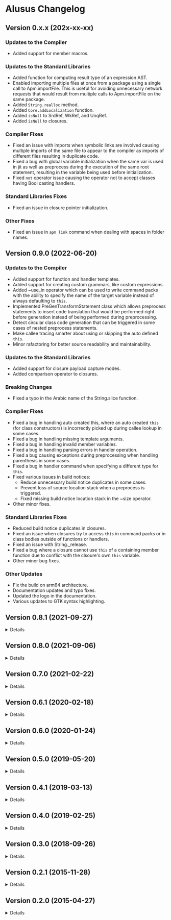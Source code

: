 # Alusus Changelog

## Version 0.x.x (202x-xx-xx)

### Updates to the Compiler

* Added support for member macros.

### Updates to the Standard Libraries

* Added function for computing result type of an expression AST.
* Enabled importing multiple files at once from a package using a single call to Apm.importFile. This is useful for
  avoiding unnecessary network requests that would result from multiple calls to Apm.importFile on the same package.
* Added `String.realloc` method.
* Added `Core.addLocalization` function.
* Added `isNull` to SrdRef, WkRef, and UnqRef.
* Added `isNull` to closures.

### Compiler Fixes

* Fixed an issue with imports when symbolic links are involved causing multiple imports of the same file to appear to
  the compiler as imports of different files resulting in duplicate code.
* Fixed a bug with global variable initialization when the same var is used in jit as well as preprocess during the
  execution of the same root statement, resulting in the variable being used before initialization.
* Fixed `not` operator issue causing the operator not to accept classes having Bool casting handlers.

### Standard Libraries Fixes

* Fixed an issue in closure pointer initialization.

### Other Fixes

* Fixed an issue in `apm link` command when dealing with spaces in folder names.


## Version 0.9.0 (2022-06-20)

### Updates to the Compiler

* Added support for function and handler templates.
* Added support for creating custom grammars, like custom expressions.
* Added ~use_in operator which can be used to write command packs with the ability to specify the name of the target
  variable instead of always defaulting to `this`.
* Implemented PreGenTransformStatement class which allows preprocess statements to insert code translation that
  would be performed right before generation instead of being performed during preprocessing.
* Detect circular class code generation that can be triggered in some cases of nested preprocess statements.
* Make callee tracing smarter about using or skipping the auto defined `this`.
* Minor rafactoring for better source readability and maintainability.

### Updates to the Standard Libraries

* Added support for closure payload capture modes.
* Added comparison operator to closures.

### Breaking Changes

* Fixed a typo in the Arabic name of the String.slice function.

### Compiler Fixes

* Fixed a bug in handling auto created this, where an auto created `this` (for class constructors) is incorrectly
  picked up during callee lookup in some cases.
* Fixed a bug in handling missing template arguments.
* Fixed a bug in handling invalid member variables.
* Fixed a bug in handling parsing errors in handler operation.
* Fixed a bug causing exceptions during preprocessing when handling parenthesis in some cases.
* Fixed a bug in handler command when specifying a different type for `this`.
* Fixed various issues in build notices:
  - Reduce unnecessary build notice duplicates in some cases.
  - Prevent loss of source location stack when a preprocess is triggered.
  - Fixed missing build notice location stack in the ~size operator.
* Other minor fixes.

### Standard Libraries Fixes

* Reduced build notice duplicates in closures.
* Fixed an issue when closures try to access `this` in command packs or in class bodies outside of functions or
  handlers.
* Fixed an issue with String._release.
* Fixed a bug where a closure cannot use `this` of a containing member function due to conflict with the clsoure's
  own `this` variable.
* Other minor bug fixes.

### Other Updates

* Fix the build on arm64 architecture.
* Documentation updates and typo fixes.
* Updated the logo in the documentation.
* Various updates to GTK syntax highlighting.


## Version 0.8.1 (2021-09-27)
<details>

* Fixed a bug in closures when declared inside a template and using a template argument as the type of a closure
  argument.
* Fixed a bug in using user types as arguments to variadic functions.
* Fixed a bug in comparing variadic function pointers.
* Updated the error mwssage for type-mismatched assign operations when the assignee is a function pointer.
</details>


## Version 0.8.0 (2021-09-06)
<details>

### Updates to the Compiler

* Added support for command packs, which are sets of statements applied on an object using the `.{}` operator. This
  enables applying those statements on the object without repeating that object name in every statement.
* Added support for anonymous functions, which are functions defined inside expressions without a name.
* Enable the `handler` command to define member functions in a syntactically cleaner way.
* Added support for object properties which can be defined by applying `@operation` modifier on functions.
* Enable the `handler` command to define class properties in a syntactically cleaner way.
* Enable the `handler` command to define class methods and properties as function pointers rather than regular
  functions. This is useful for polymorphism.
* Added the `@no_preprocess` modifier to `ast` command to prevent preprocessing on the body of the command. This feature
  enables the user to postpone preprocessing on `ast` bodies until that body is inserted into the target location.
* Added a new type of template arguments, which is `ast` type. This type enables the user to pass a code as an argument
  to templates.
* Enable the `()` operator to be customized on classes (rather than objects). By default, applying the `()` op
  on types results in a temp variable of that type on the stack. By customizing this operator the user can override
  this behavior; for example, by creating an object on the heap instead of a temp variable on the stack.
* Enable putting statement in nested blocks, i.e. enable writing a code block inside another code block without the
  inner block being the body of some command (like if statements for example). This feature is useful in controlling
  the lifecycle of local variables by defining them alongside the statements that use them inside a block, so it can
  be automatically destructed once control goes out of the block.
* Improve performance of type lookup by keeping temporary copies of lookup results to speed up future lookups.
* Some internal refactoring and clean ups.

### Updates to the Standard Libraries

* Added a library to enable closures.
* Enable the user to define custom commands by adding new entries to the grammar dynamically.
* Added `astMgr.getVariableDomain` function for enquiring about the domain in which a variable is defined.
* Enable raising build messages programmatically.
* Enable programmatically enquiring about the current location of AST insertion point.
* Enable instantiating AST objects from within Alusus programs.

### Breaking Changes

* Replace the `type` keyword with `class` for defining new user types.
* Removed support for `@shared` and `@no_bind` modifiers from function definitions and instead added support for
  `@member` modifier for marking functions as member functions. Definining functions within class bodies no
  longer automatically make them member functions; the user will now need to add the `@member` modifier to make
  them member functions. Also, defining member functions now require manually adding `this` argument to the
  function definition. The aim for these changes is to simplify function definitions and remove the confusion
  caused by these modifiers and by the preprocessing that updates function definitions behind the scenes.

### Compiler Fixes

* Fixed an issue with the `use` command that causes following the `use` target that are deeper than one level.
* Fixed an issue in the grammar of function definitions.
* Fixed an issue with type lookup when the type name is mentioned in parenthesis.
* Fixed an issue with `~ast` operator.
* Fixed an issue in the `preprocess` command where dependencies of the preprocessing code cause the re-compilation
  of the same `preprocess` statement, which results in a segmentation fault.
* Fixed an issue causing global constructors to be called more than once during the same program execution.
* Fixed an issue with `dump_ast` command causing exceptions when the command target is not found.
* Fixed an issue in reporting errors in member variable definitions causing exceptions instead of regular build errors.
* Fixed an issue in calling function pointers when the return type has custom initializations (user defined
  constructors).
* Fixed some minor bugs in callee lookup.

### Standard Libraries Fixes

* Fixed an issue with memory handling in `Array.insert` and `Array.remove` functions.
* Fixed an issue with memory handling in the `String` type.
</details>


## Version 0.7.0 (2021-02-22)
<details>

### Updates to the Compiler

  * Updates to improve object oriented programming:
    - Added definition injection feature using the `@injection` modifier. This will enable type inheritance.
    - Added pointer to member functions which can be used to enable polymorphism.
    - Added support for constructors with arguments.
  * Programming the compiler:
    - Added `preprocess` command to enable execution during compilation.
    - Added `ast` command to allow passing AST (source code trees) as data to compiler functions.
    - Added functions to dynamically generate and insert source code during the `preprocess` execution.
    - Added interoperability between Alusus code and the compiler's C++ code. This allows the programmer access to the
      compiler and its data structures.
    - Added functions for scanning and querying the source code.
  * Enable preprocessing in the root.
  * Preprocessing now happens on demand rather than up-front.
  * Enabled pointer arithmetic.
  * Enabled generating web assembly output.
  * Added `ArchInt` and `ArchWord` types as integer types with bit count equal to the bitcount of pointers on the current architecture.
  * Added `temp_ref` type to enable automatic conversion of values to variables during funciton calls, when the function expects a reference rather than a value.
  * Added support for variadic functions.
  * Using the curly brackets in variadic function calls saves the user from having to provide the number of arguments.
  * Template types improvements:
    - Added `~no_deref` operator to force operations to be applied to the reference rather than the referenced object. This enables supporting reference in template types.
    - Enabled extending a specific template instance.
    - Enabled default values for template arguments.
  * Added the global var `Process.platform` to detect the current operating system.
  * Enabled detecting the name of the file being compiled.
  * Enabled the `or` (`||`) operator in import statements.
  * Enabled importing source files without specifying file extension.
  * Enabled omitting file extension when specifying the filename in the command line.
  * Upgrade LLVM to version 10.
  * Added support for macOS.

### Updates to the Standard Libraries

  * Added smart references to simplify memory garbage collection.
  * Added the type `Map`.
  * Added a version of `Array.add` that receives a group of elements to be added at once.
  * Additions for `String`:
    - `findLast`
    - `format`
    - `parseInt`
    - `parseFloat`
  * Additions for `Build` module:
    - Support for generating wasm files.
    - Enabled setting custom build flags.

### Breaking Changes

  * Defining a function pointer inside a type makes that a member function pointer instead of a global function pointer. To define a global function pointer inside a type the `@shared` modifier has to be used.
  * Removed the `globals.alusus` file and moved its definitions to `Srl/srl.alusus`.
  * Removed the `Build.Exe.new` function in favor of depending on type initialization handlers. Users should now define a variable of type `Build.Exe` instead of using `new`.

### Compiler Fixes

  * Few bug fixes related to callee lookup.
  * Fixed a bug in generating type auto constructors.
  * Fixed a bug in casting references.
  * Fixed a bug in casting user types.
  * Fixed a bug in initializing temporary variables of template types.
  * Fixed a bug in destructing temporary variables.
  * Fixed a bug in arithmetic assign operators.
  * Fixed few bugs in constructing and destructing variables.
  * Fixed a bug in differentiating between user defined references and implicit (compiler generated) references.
  * Fixed a bug in generating global constructors.
  * Fixed a bug with dealing with wrong types in variable definitions.
  * Fixed a bug in the `~ast` operator.
  * Fixed a bug in macros when the macro contains a definition with `@merge` modifier.
  * Fixed a bug in `use` command.
  * Few bug fixes related to dealing with user errors.
  * A lot of other minor fixes.

### Libraries Fixes

  * Fixed `String.append`.
  * Fixed a bug in `Array` type.
  * Fixed a bug in defining dependencies in `Build` module.
  * Improved error messages in `Build` module.
</details>


## Version 0.6.1 (2020-02-18)
<details>

### Fixes

  * Fixed a bug in the code generator resulting in destructors not being called on function arguments.
  * Fixed a bug in the code generator causing a crash when chaining assignment operators (like: x = y = 0).
  * Fixed a bug in function `String.trim`.

### Additions and Changes

  * Added `System.exit` function to SRL.
  * Made the enlargement of Array buffer exponential rather than linear.

### Breaking Changes

  * Unified all definitions of plain strings to `ptr[array[Char]]` instead of `ptr[Char]`.
</details>


## Version 0.6.0 (2020-01-24)
<details>

### What's New

  * Added the type `ref` to simplify dealing with pointers.
  * Initial support for object-oriented programming:
    - Added support to member functions.
    - Enabled customizing type initialization & destruction.
    - Objects with custom initialization are automatically passed by reference.
    - Added the tilde command `~init` to enable initializing dynamically allocated objects.
    - Added the tilde command `~terminate` to enable destroying dynamically allocated objects.
    - Added the command `handler` to enable operator overloading.
  * Added support for template types.
  * Additions to the Standard Runtime Library:
    - `String` type to simplify working with dynamic strings.
    - `Array` type to simplify working with dynamic arrays.
  * Code in module scope or type scope is now being executed.
  * Support for building executables.
  * Made the grammar more tolerant to missing semicolons.
  * Enabled passing multiple arguments to modifiers.
  * User can now read values passed to modifiers.
  * Improvements to Alusus Package Manager (APM):
    - Enabled installing multiple packages with the same name at the same time if they belong to different authors.
    - Enabled installing multiple versions of the same package at the same time.
    - Added the commands `link` and `unlink` to simplify testing packages locally before pushing the changes upstream.
    - Improvements to notifications.
  * Big improvement to tokenizing and parsing performance.

### Breaking Changes

  * Moved regular expressions fucntions to a separate module (Regex).
  * Moved the function `dumpLlvmIrForElement` to `Spp` module.
  * Renamed the type `Time` to `DetailedTime` in `Time` module.

### Fixes

  * Fixed an issue when executing code at root scope.
  * Fixed an issue with `Regex.match` function.
  * Fixed few issues in APM.
  * Fixed a performance issue with templates.
  * Fixed an issue preventing macros from being used at root scope.
  * Fixed an issue with parsing synchronization after syntax errors are encountered.
  * Fixed an issue with parsing `"["` and `'['`.

### Internal Changes

  * Removed state branching from the parser. This feature wasn't being used and was affecting performance.
  * Simplified the code of the parser and the lexer.
  * Renamed MacroProcessor to AstProcessor.
</details>


## Version 0.5.0 (2019-05-20)
<details>

### What's New

  * Enable execution of code in the root scope outside of modules and functions.
  * Enabled `use` command in the root scope.
  * Enabled assigning values in variable definition statements.
  * Added a simple package manager.
  * Enabled shorter syntax for functions, modules, types, and macros. You can now define functions using the `function`
    keyword directly without the need for `def`. The same applies to modules, types, and macros.
  * Enabled mult-line comments.
  * Enabled \u, \U, \x, and \f escape sequences in strings.
  * Added a library for sendign network requests.
  * Added a library for extracing zip files.
  * Added regular expression functions.
  * Added `Process.language` global variable to carry the code of the currently
    selected system language.
  * Enabled the % operator on float numbers.
  * Added line numbers to interactive mode.
  * Raise a build error when return statements are missing.
  * Raise a build error for unreachable code.
  * Limit code generation to only the elements needed for the execution rather
    than building the entire source code.
  * Improved implicit casting of pointers to pointers.

### Backwards Incompatible Changes

  * Removed the `run` command which is no longer needed.
  * Replaced the `dump_llvm_ir` command with a function.

### Fixes

  * Fixed an issue with detecting current system language.
  * Fixed an issue with build script

### Internal Changes

  * Use version 7.0.1 of LLVM instead of the old version 3.3.
  * Migrated build scripts to Python instead of Bash.
  * Use regular inheritance instead of virtual inheritance in Alusus classes.
  * Added RootScopeHandler dynamic class to allow easier overriding the handling
    of elements added to the root scope.

That's in addition to many other smaller fixes and additions to the standard
runtime liraries.
</details>


## Version 0.4.1 (2019-03-13)
<details>

### What's New

  * Added support for passing process arguments to the running start function.
  * If the start function returns a non-zero value the result is used as an exit
    code for the Core.
</details>


## Version 0.4.0 (2019-02-25)
<details>

### What's New

  * Added support for macros which allow the programmer to put a group of
    commands into a macro that can then be reused elsewhere. This feature is
    conceptuatlly similar to C macros, but its implementation is different.
    While macros in C are executed as a preprocessor working on characters, in
    Alusus macros are part of the parsing process, which leads to the following
    differences:
    - In Alusus macros are limited to the scope in which they are defined unlike
      C macros which can't be scoped. In other words, if you define a macro in
      Alusus within a certain scope (a module for example) then tried to use it
      outside of that scope the compiler will error out unless you mention the
      full path leading to that macro.
    - In Alusus you can define multiple macros with the same name if they are
      defined in different scopes. In C you can't do that.
    - In Alusus parsing errors inside macros are detected during the parsing of
      the macro itself, whereas in C parsing errors won't be detected until the
      macro is used somewhere.
    - In Alusus you can't define macros containing partial commands or partial
      rules like you can in C.
  * Added the command `use` which allows the programmer to tell the compiler to
    search for identifiers within a certain scope by default. For example,
    instead of having to mention `Srl.Console.print` multiple times, the user
    can type `use Srl.Console` and then elsewhere only type `print`.
  * Added support for constant definitions, which allow the user to give a name
    to a certain constant value. For example: `def PI: 3.141592`.
  * Empty brackets can now be dropped from function definitions if those
    functions take no args and return nothing.
  * Definining a pointer without specifying its content type now defaults it to
    a void pointer.
  * Allow the definition of global vars and functions inside the bodies of user
    types. This is similar to the use of `static` keyword in C++ class members.
  * Pointer to user types are now implicitly casted to pointers of the type of
    the first member within that user type. For example, if you have a user type
    whose first element is an Int, then a pointer to that user type will now
    implicitly be castable to an Int pointer.
  * Added an experimental GUI library based on GTK. This is still expecimental
    and it only includes a small subset of GTK, but the user can easily add
    any missing parts. The included elements are windows, header bars, message
    dialogs, buttons, toggle buttons, checkboxes, menus, entry fields as well as
    images. If the user needs anything outside of this it can be added by simply
    definining the needed functions. The user can refer to Alusus GTK library to
    know how it's done.

### Fixes

  * Fixed a bug in parsing expression lists.
  * Fixed a bug in function code generation.
  * Defining global variables of type array or user types is now possible.
  * Fixed an issue in detecting the system's display language.
  * Fixed a problem in parsing function args when those args have no names.
  * Few other internal fixes.
</details>


## Version 0.3.0 (2018-09-26)
<details>

### What's New

  * Improved the support for basic data types. The list now includes:
    - 8, 16, 32, and 64 bit integers.
    - 8, 16, 32, and 64 bit words (unsigned ints).
    - 32 and 64 bit floats.
    - boolean.
  * Basic types are now templates that take the size as argument. e.g. Int[16],
    Float[64]. Default size is considered if no params are provided.
  * Added support for function pointers.
  * Enabled pointer comparisons and casting between pointers and integers.
  * Added support for `else` clause in if statements.
  * Added support for `break` command in loops.
  * Added support for `continue` command in loops.
  * Added support for modifiers.
  * Added proper support for namespacing.
  * Enable merging definitions through the @merge modifier. This will allow
    adding more definitions into existing modules or types.
  * Signature can be omitted now from function definitions if it has no args and
    return void.
  * Added a Standard Runtime Library which includes the following sub modules:
    - Console: Functions used in the terminal.
    - System: Misc system functions.
    - Memory: Memory allocation and other related functions.
    - String: Manipulating and accessing strings.
    - File: File access functions.
    - Math: Math functions.
  * Removed the `link` command and replaced it with a modifier on normal
    function definitions.
  * Declaring user types is now done with the `type` keyword instead of
    `struct`.
  * Referencing arrays is now done with parenthesis instead of square brackets.
  * Renamed SCG (Standard Code Generator) into SPP (Standard Programming
    Paradigm).
  * Added `dump_ast` command to dump the AST tree of a certain element.
  * Renamed the `build` command, which only dumped the LLVM IR code, to
    `dump_llvm_ir`.
  * The `run` command now takes a reference to the entry point function, which
    now can be named anything.
  * Supported internationalization in build notices.
  * Improvements to implicit casting.
  * Various small improvements in expressions.
  * Added a simple interactive mode, though this is mostly useful for Alusus
    compiler or code generator developers rather than end users.

### Fixes

  * Improved build error messages.
  * Fixed issues where build error location was not reported correctly.
  * Fixed an issue in generating functions with non-ascii names.
  * Improved automated test coverage and unified all tests around simpler E2E
    tests.
  * Many bug fixes.

### Internal Changes

  * Complete re-write of the standard library to streamline it and make it more
    maintainable.
  * Major refactoring in the Core to simplify the code base.
  * Split target specific code in the standard library (SPP) from the rest of
    the library, making it easier in the future to target platforms other than
    LLVM.
  * Added support for template interfaces.
  * Implemented dynamic interfaces.
  * Standard libraries can now be dynamically modified at run time.
  * Removed dependency on Boost and Catch.
  * Switched the build to C++17.
  * Few changes in naming conventions.
  * Disabled RTTI, which is no longer needed.
</details>


## Version 0.2.1 (2015-11-28)
<details>

### What's New

  * Support for casting between different pointer types.
  * Support for casting from pointer to integer.
  * Added ~size operator for obtaining the size of a variable or an expression
    in memory.
  * Added char data type.
  * Refactored the Core's data framework to make it generic and streamlined.
    This change is needed by SCG to enable it to use the Core's data framework
    to store compiled code. This work is a preparation to start implementing
    namespaces and other object-oriented features.
  * Improved performance of the parser.

### Fixes

  * Fixed the naming convention of the SCG source code.
  * Various cleanup and minor bug fixes.
</details>


## Version 0.2.0 (2015-04-27)
<details>

### What's New

  * Support for automatic type deduction during variable definition. For example
    this statement will automatically determine the type of i as integer:
    def i = 5;
  * Support for explicit and implicit casting.
  * Support for unary -, prefix ++, and prefix -- operators.
  * Support for calling functions defined later in the module.
  * Enabled linking to third party shared libraries.
  * Replaced some operators with more familiar operators. The assignment
    operator is now = instead of :=, and the comparison operator is now
    == instead of =. The negation operator is now using ! instead of ^.
  * The 'import' command now searches through multiple paths for the requested
    file rather than only the current directory.
  * Support for UTF8 in the lexer.
  * Added 'alias' definition type. This is useful for localization of the
    language.
  * Arabic localization. It's now possible to write your source code in Arabic.
  * Improvement to compilation error reporting:
    - Bracketed code blocks are properly skipped now when trying to find the end
      of the statement after an error.
    - Error location is properly reported now. Error messages include the source
      file, line, and column at which the error is found.
    - More errors are reported before the compiler quites.
  * Eliminated the need to modify LD_LIBRARY_PATH environment variable to run
    the compiler.
  * Internal refactoring:
    - The SCG now uses the Core's exception classes.
    - Streamlined the classes in the Core::Data namespace to improve the design
      and eliminate unneeded complexity.
    - Streamlined the Core namespace by reducing the number of inner namespaces.
    - Switched the lexer to use the same data classes defined in Core::Data
      rather than its own separate classes.
    - Improved the design of the data references subsystem of the Core making it
      more generic and extensible.
    - Removed ParsedDataBrowser and replaced its references with calls to the
      improved data references subsystem.

### Fixes

  * Expressions with multiple binary operators now work properly.
  * Handling some memory leaks.
  * Various bug fixes.
</details>
